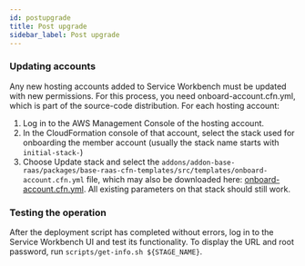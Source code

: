 ```yaml
---
id: postupgrade
title: Post upgrade
sidebar_label: Post upgrade
---
```

### Updating accounts

Any new hosting accounts added to Service Workbench must be updated with new permissions.  For this process, you need onboard-account.cfn.yml, which is part of the source-code distribution.
For each hosting account:

1. Log in to the AWS Management Console of the hosting account.
2. In the CloudFormation console of that account, select the stack used for onboarding the member account (usually the stack name starts with `initial-stack-`)
3. Choose Update stack and select the `addons/addon-base-raas/packages/base-raas-cfn-templates/src/templates/onboard-account.cfn.yml` file, which may also be downloaded here:  [onboard-account.cfn.yml](https://github.com/awslabs/service-workbench-on-aws/blob/mainline/addons/addon-base-raas/packages/base-raas-cfn-templates/src/templates/onboard-account.cfn.yml). All existing parameters on that stack should still work.

### Testing the operation

After the deployment script has completed without errors, log in to the Service Workbench UI and test its functionality.  To display the URL and root password, run `scripts/get-info.sh ${STAGE_NAME}`.